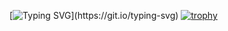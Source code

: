 [![Typing SVG](https://readme-typing-svg.herokuapp.com?color=%2336BCF7&lines=Computer+science+student+kem')](https://git.io/typing-svg)
[![trophy](https://github-profile-trophy.vercel.app/?username=KotKompot0&theme=onedark)](https://github.com/ryo-ma/github-profile-trophy)
